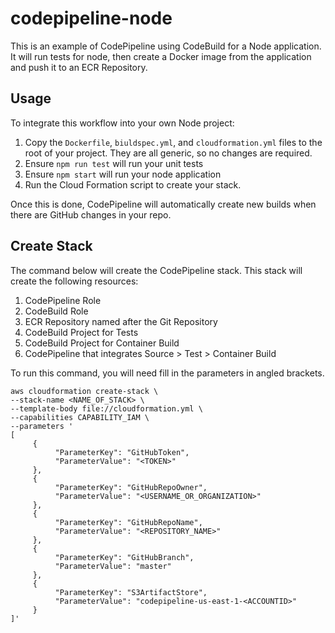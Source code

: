 # codepipeline-node
This is an example of CodePipeline using CodeBuild for a Node application.  It will run tests for node, then create a Docker image from the application and push it to an ECR Repository.

## Usage

To integrate this workflow into your own Node project:

1. Copy the `Dockerfile`, `biuldspec.yml`, and `cloudformation.yml` files to the root of your project. They are all generic, so no changes are required.
2. Ensure `npm run test` will run your unit tests
3. Ensure `npm start` will run your node application
4. Run the Cloud Formation script to create your stack.

Once this is done, CodePipeline will automatically create new builds when there are GitHub changes in your repo.

## Create Stack

The command below will create the CodePipeline stack. This stack will create the following resources:

1. CodePipeline Role
2. CodeBuild Role
3. ECR Repository named after the Git Repository
4. CodeBuild Project for Tests
5. CodeBuild Project for Container Build
6. CodePipeline that integrates Source > Test > Container Build

To run this command, you will need fill in the parameters in angled brackets.

```
aws cloudformation create-stack \
--stack-name <NAME_OF_STACK> \
--template-body file://cloudformation.yml \
--capabilities CAPABILITY_IAM \
--parameters '
[
     {
          "ParameterKey": "GitHubToken",
          "ParameterValue": "<TOKEN>"
     },
     {
          "ParameterKey": "GitHubRepoOwner",
          "ParameterValue": "<USERNAME_OR_ORGANIZATION>"
     },
     {
          "ParameterKey": "GitHubRepoName",
          "ParameterValue": "<REPOSITORY_NAME>"
     },
     {
          "ParameterKey": "GitHubBranch",
          "ParameterValue": "master"
     },
     {
          "ParameterKey": "S3ArtifactStore",
          "ParameterValue": "codepipeline-us-east-1-<ACCOUNTID>"
     }
]'

```
